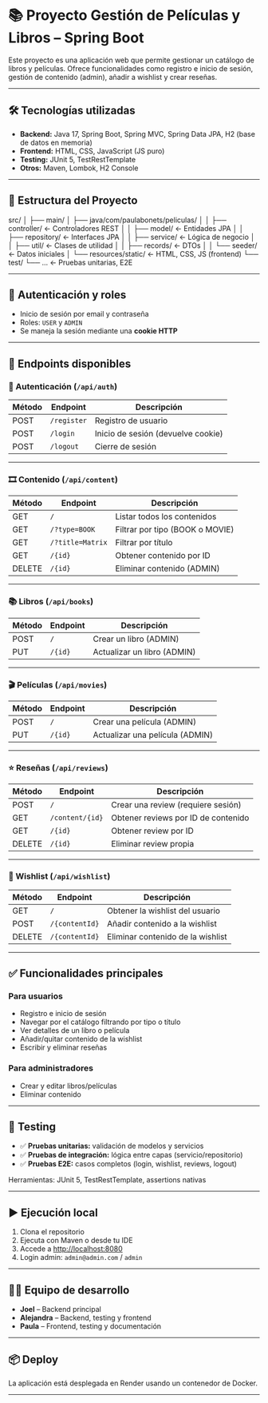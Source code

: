 # 📚 Proyecto Gestión de Películas y Libros – Spring Boot

Este proyecto es una aplicación web que permite gestionar un catálogo de libros y películas. Ofrece funcionalidades como registro e inicio de sesión, gestión de contenido (admin), añadir a wishlist y crear reseñas.

---

## 🛠 Tecnologías utilizadas

- **Backend:** Java 17, Spring Boot, Spring MVC, Spring Data JPA, H2 (base de datos en memoria)
- **Frontend:** HTML, CSS, JavaScript (JS puro)
- **Testing:** JUnit 5, TestRestTemplate
- **Otros:** Maven, Lombok, H2 Console

---

## 📂 Estructura del Proyecto

src/
│
├── main/
│ ├── java/com/paulabonets/peliculas/
│ │ ├── controller/ ← Controladores REST
│ │ ├── model/ ← Entidades JPA
│ │ ├── repository/ ← Interfaces JPA
│ │ ├── service/ ← Lógica de negocio
│ │ ├── util/ ← Clases de utilidad
│ │ ├── records/ ← DTOs
│ │ └── seeder/ ← Datos iniciales
│ └── resources/static/ ← HTML, CSS, JS (frontend)
└── test/
└── ... ← Pruebas unitarias, E2E

---

## 🔐 Autenticación y roles

- Inicio de sesión por email y contraseña
- Roles: `USER` y `ADMIN`
- Se maneja la sesión mediante una **cookie HTTP**

---

## 📌 Endpoints disponibles

### 📁 Autenticación (`/api/auth`)

| Método | Endpoint          | Descripción                         |
|--------|-------------------|-------------------------------------|
| POST   | `/register`       | Registro de usuario                 |
| POST   | `/login`          | Inicio de sesión (devuelve cookie) |
| POST   | `/logout`         | Cierre de sesión                    |

---

### 🎞 Contenido (`/api/content`)

| Método | Endpoint             | Descripción                                |
|--------|----------------------|--------------------------------------------|
| GET    | `/`                  | Listar todos los contenidos                |
| GET    | `/?type=BOOK`        | Filtrar por tipo (BOOK o MOVIE)           |
| GET    | `/?title=Matrix`     | Filtrar por título                        |
| GET    | `/{id}`              | Obtener contenido por ID                  |
| DELETE | `/{id}`              | Eliminar contenido (ADMIN)                |

---

### 📚 Libros (`/api/books`)

| Método | Endpoint       | Descripción                    |
|--------|----------------|--------------------------------|
| POST   | `/`            | Crear un libro (ADMIN)         |
| PUT    | `/{id}`        | Actualizar un libro (ADMIN)    |

---

### 🎬 Películas (`/api/movies`)

| Método | Endpoint       | Descripción                      |
|--------|----------------|----------------------------------|
| POST   | `/`            | Crear una película (ADMIN)       |
| PUT    | `/{id}`        | Actualizar una película (ADMIN)  |

---

### ⭐ Reseñas (`/api/reviews`)

| Método | Endpoint               | Descripción                                  |
|--------|------------------------|----------------------------------------------|
| POST   | `/`                    | Crear una review (requiere sesión)           |
| GET    | `/content/{id}`        | Obtener reviews por ID de contenido          |
| GET    | `/{id}`                | Obtener review por ID                        |
| DELETE | `/{id}`                | Eliminar review propia                       |

---

### 📌 Wishlist (`/api/wishlist`)

| Método | Endpoint         | Descripción                              |
|--------|------------------|------------------------------------------|
| GET    | `/`              | Obtener la wishlist del usuario          |
| POST   | `/{contentId}`   | Añadir contenido a la wishlist           |
| DELETE | `/{contentId}`   | Eliminar contenido de la wishlist        |

---

## ✅ Funcionalidades principales

### Para usuarios

- Registro e inicio de sesión
- Navegar por el catálogo filtrando por tipo o título
- Ver detalles de un libro o película
- Añadir/quitar contenido de la wishlist
- Escribir y eliminar reseñas

### Para administradores

- Crear y editar libros/películas
- Eliminar contenido

---

## 🧪 Testing

- ✅ **Pruebas unitarias:** validación de modelos y servicios
- ✅ **Pruebas de integración:** lógica entre capas (servicio/repositorio)
- ✅ **Pruebas E2E:** casos completos (login, wishlist, reviews, logout)

Herramientas: JUnit 5, TestRestTemplate, assertions nativas

---

## ▶️ Ejecución local

1. Clona el repositorio
2. Ejecuta con Maven o desde tu IDE
3. Accede a [http://localhost:8080](http://localhost:8080)
4. Login admin: `admin@admin.com` / `admin`

---

## 👩‍💻 Equipo de desarrollo

- **Joel** – Backend principal
- **Alejandra** – Backend, testing y frontend
- **Paula** – Frontend, testing y documentación

---

## 📦 Deploy

La aplicación está desplegada en Render usando un contenedor de Docker.

---

